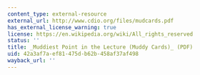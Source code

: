 ```yaml
---
content_type: external-resource
external_url: http://www.cdio.org/files/mudcards.pdf
has_external_license_warning: true
license: https://en.wikipedia.org/wiki/All_rights_reserved
status: ''
title: _Muddiest Point in the Lecture (Muddy Cards)_ (PDF)
uid: 42a3af7a-ef81-475d-b62b-458af37af498
wayback_url: ''
---
```

